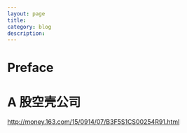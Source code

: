 ```yaml
---
layout: page
title:	
category: blog
description: 
---
```

# Preface


# A 股空壳公司
http://money.163.com/15/0914/07/B3F5S1CS00254R91.html
